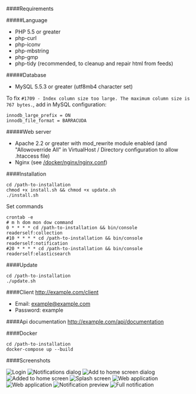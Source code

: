 ####Requirements

#####Language
* PHP 5.5 or greater
* php-curl
* php-iconv
* php-mbstring
* php-gmp
* php-tidy (recommended, to cleanup and repair html from feeds)

#####Database
* MySQL 5.5.3 or greater (utf8mb4 character set)

To fix ```#1709 - Index column size too large. The maximum column size is 767 bytes.```, add in MySQL configuration:

```
innodb_large_prefix = ON
innodb_file_format = BARRACUDA
```

#####Web server
* Apache 2.2 or greater with mod_rewrite module enabled (and "Allowoverride All" in VirtualHost / Directory configuration to allow .htaccess file)
* Nginx (see [/docker/nginx/nginx.conf](/docker/nginx/nginx.conf))

####Installation

```text
cd /path-to-installation
chmod +x install.sh && chmod +x update.sh
./install.sh
```

Set commands
```text
crontab -e
# m h dom mon dow command
0 * * * * cd /path-to-installation && bin/console readerself:collection
#10 * * * * cd /path-to-installation && bin/console readerself:notification
#20 * * * * cd /path-to-installation && bin/console readerself:elasticsearch
```

####Update

```text
cd /path-to-installation
./update.sh
```

####Client
http://example.com/client
- Email: example@example.com
- Password: example

####Api documentation
http://example.com/api/documentation

####Docker
```
cd /path-to-installation
docker-compose up --build
```

####Screenshots

![Login](web/screenshots/Screenshot_20170108-101851.png)
![Notifications dialog](web/screenshots/Screenshot_20170108-101954.png)
![Add to home screen dialog](web/screenshots/Screenshot_20170108-102110.png)
![Added to home screen](web/screenshots/Screenshot_20170108-102131.png)
![Splash screen](web/screenshots/Screenshot_20170108-102139.png)
![Web application](web/screenshots/Screenshot_20170108-102154.png)
![Web application](web/screenshots/Screenshot_20170108-102209.png)
![Notification preview](web/screenshots/Screenshot_20170108-102420.png)
![Full notification](web/screenshots/Screenshot_20170108-102440.png)
